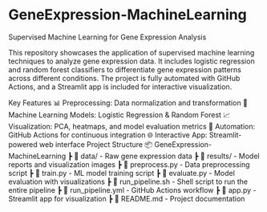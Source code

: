# GeneExpression-MachineLearning
Supervised Machine Learning for Gene Expression Analysis

This repository showcases the application of supervised machine learning techniques to analyze gene expression data. It includes logistic regression and random forest classifiers to differentiate gene expression patterns across different conditions. The project is fully automated with GitHub Actions, and a Streamlit app is included for interactive visualization.

Key Features
📊 Preprocessing: Data normalization and transformation
🔬 Machine Learning Models: Logistic Regression & Random Forest
📈 Visualization: PCA, heatmaps, and model evaluation metrics
🤖 Automation: GitHub Actions for continuous integration
🌐 Interactive App: Streamlit-powered web interface
Project Structure
📦 GeneExpression-MachineLearning
┣ 📂 data/ - Raw gene expression data
┣ 📂 results/ - Model reports and visualization images
┣ 📜 preprocess.py - Data preprocessing script
┣ 📜 train.py - ML model training script
┣ 📜 evaluate.py - Model evaluation with visualizations
┣ 📜 run_pipeline.sh - Shell script to run the entire pipeline
┣ 📜 run_pipeline.yml - GitHub Actions workflow
┣ 📜 app.py - Streamlit app for visualization
┣ 📜 README.md - Project documentation
